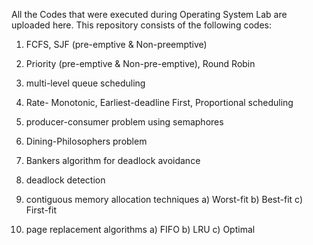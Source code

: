 All the Codes that were executed during Operating System Lab are uploaded here.
This repository consists of the following codes:

1. FCFS, SJF (pre-emptive & Non-preemptive)

2. Priority (pre-emptive & Non-pre-emptive), Round Robin

3. multi-level queue scheduling
   
4. Rate- Monotonic, Earliest-deadline First, Proportional scheduling

5. producer-consumer problem using semaphores

6. Dining-Philosophers problem

7. Bankers algorithm for deadlock avoidance

8. deadlock detection

9. contiguous memory allocation techniques a) Worst-fit b) Best-fit c) First-fit

10. page replacement algorithms a) FIFO b) LRU c) Optimal
